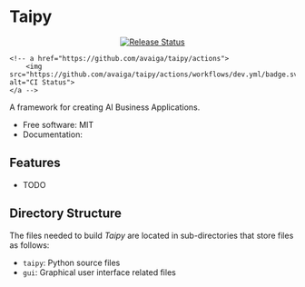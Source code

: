 # Taipy


<p align="center">
    <a href="https://pypi.org/user/Avaiga/">
        <img src="https://img.shields.io/pypi/v/taipy.svg" alt = "Release Status">
    </a>

    <!-- a href="https://github.com/avaiga/taipy/actions">
        <img src="https://github.com/avaiga/taipy/actions/workflows/dev.yml/badge.svg" alt="CI Status">
    </a -->
</p>

A framework for creating AI Business Applications.

* Free software: MIT
* Documentation:

## Features

* TODO

## Directory Structure

The files needed to build _Taipy_ are located in sub-directories that
store files as follows:

- `taipy`: Python source files
- `gui`: Graphical user interface related files
